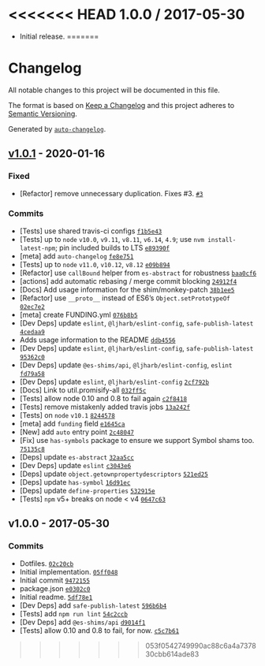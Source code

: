 <<<<<<< HEAD
1.0.0 / 2017-05-30
=================
  * Initial release.
=======
# Changelog

All notable changes to this project will be documented in this file.

The format is based on [Keep a Changelog](https://keepachangelog.com/en/1.0.0/)
and this project adheres to [Semantic Versioning](https://semver.org/spec/v2.0.0.html).

Generated by [`auto-changelog`](https://github.com/CookPete/auto-changelog).

## [v1.0.1](https://github.com/ljharb/util.promisify/compare/v1.0.0...v1.0.1) - 2020-01-16

### Fixed

- [Refactor] remove unnecessary duplication. Fixes #3. [`#3`](https://github.com/ljharb/util.promisify/issues/3)

### Commits

- [Tests] use shared travis-ci configs [`f1b5e43`](https://github.com/ljharb/util.promisify/commit/f1b5e43359e74a30f35bd10a33be765de73917c6)
- [Tests] up to `node` `v10.0`, `v9.11`, `v8.11`, `v6.14`, `4.9`; use `nvm install-latest-npm`; pin included builds to LTS [`e89390f`](https://github.com/ljharb/util.promisify/commit/e89390f498f7eb5111188fff5260cbb9f5216cd3)
- [meta] add `auto-changelog` [`fe8e751`](https://github.com/ljharb/util.promisify/commit/fe8e751819a1318d3c929b086c70308aed50715d)
- [Tests] up to `node` `v11.0`, `v10.12`, `v8.12` [`e09b894`](https://github.com/ljharb/util.promisify/commit/e09b894291aef2991e5c553f0b64968e03b58262)
- [Refactor] use `callBound` helper from `es-abstract` for robustness [`baa0cf6`](https://github.com/ljharb/util.promisify/commit/baa0cf697068573cbe650e01aa6774154dd3f454)
- [actions] add automatic rebasing / merge commit blocking [`24912f4`](https://github.com/ljharb/util.promisify/commit/24912f41b30d88b8984fb07307f737de6f576873)
- [Docs] Add usage information for the shim/monkey-patch [`38b1ee5`](https://github.com/ljharb/util.promisify/commit/38b1ee56b558019213a6fdc2553796e8cdaf773e)
- [Refactor] use `__proto__` instead of ES6’s `Object.setPrototypeOf` [`02ec7e2`](https://github.com/ljharb/util.promisify/commit/02ec7e241caf8848c1e141c801f98ed31325b59a)
- [meta] create FUNDING.yml [`076b8b5`](https://github.com/ljharb/util.promisify/commit/076b8b5d19783a0e4c932e41782846e431deeb7d)
- [Dev Deps] update `eslint`, `@ljharb/eslint-config`, `safe-publish-latest` [`4cedaa9`](https://github.com/ljharb/util.promisify/commit/4cedaa9c6b0a77a0416b69d480b3b806c00dec6e)
- Adds usage information to the README [`ddb4556`](https://github.com/ljharb/util.promisify/commit/ddb45562320ab8aea93dc0364640ea21ab68bfbb)
- [Dev Deps] update `eslint`, `@ljharb/eslint-config`, `safe-publish-latest` [`95362c0`](https://github.com/ljharb/util.promisify/commit/95362c0e93186a30ede6333430ddfa0606a769b4)
- [Dev Deps] update `@es-shims/api`, `@ljharb/eslint-config`, `eslint` [`fd79a58`](https://github.com/ljharb/util.promisify/commit/fd79a58573186c83d81777fa0b1ad293b2f475e3)
- [Dev Deps] update `eslint`, `@ljharb/eslint-config` [`2cf792b`](https://github.com/ljharb/util.promisify/commit/2cf792b9dcaab24b642ef1de8239ceb089fc5d38)
- [Docs] Link to util.promisify-all [`032ff5c`](https://github.com/ljharb/util.promisify/commit/032ff5c6ee2958a02f56c770337441c3a587b88c)
- [Tests] allow node 0.10 and 0.8 to fail again [`c2f8418`](https://github.com/ljharb/util.promisify/commit/c2f8418dfc36b83cd8a18b86a735c2936c6f5f9e)
- [Tests] remove mistakenly added travis jobs [`13a242f`](https://github.com/ljharb/util.promisify/commit/13a242fb33dcbd4e2872436f2e430e62526fb147)
- [Tests] on `node` `v10.1` [`8244578`](https://github.com/ljharb/util.promisify/commit/82445786197fd3e54aeffaa2fe0f1da38bcafec4)
- [meta] add `funding` field [`e1645ca`](https://github.com/ljharb/util.promisify/commit/e1645ca10648d1ae917e3f5ae954b37de338dc20)
- [New] add `auto` entry point [`2c48047`](https://github.com/ljharb/util.promisify/commit/2c480479d67646fb2bfb92a4e5d50ff14bcdca3c)
- [Fix] use `has-symbols` package to ensure we support Symbol shams too. [`75135c8`](https://github.com/ljharb/util.promisify/commit/75135c8a48ea4e1be1cfe7a95af11905818303e7)
- [Deps] update `es-abstract` [`32aa5cc`](https://github.com/ljharb/util.promisify/commit/32aa5ccd3ee7513edef99ed7d516d6c0f4901883)
- [Dev Deps] update `eslint` [`c3043e6`](https://github.com/ljharb/util.promisify/commit/c3043e6e562847102e9136479268777bc07e9b26)
- [Deps] update `object.getownpropertydescriptors` [`521ed25`](https://github.com/ljharb/util.promisify/commit/521ed25d40dc230b38ac3755036219fbaf94694c)
- [Deps] update `has-symbol` [`16d91ec`](https://github.com/ljharb/util.promisify/commit/16d91ecc0016c31e49b7c3da938c19132c243732)
- [Deps] update `define-properties` [`532915e`](https://github.com/ljharb/util.promisify/commit/532915ed58fe6f0edc3670837b510e09fb39b99a)
- [Tests] `npm` v5+ breaks on node &lt; v4 [`0647c63`](https://github.com/ljharb/util.promisify/commit/0647c63d932451c043c3e8f3b003c636057f035a)

## v1.0.0 - 2017-05-30

### Commits

- Dotfiles. [`02c20cb`](https://github.com/ljharb/util.promisify/commit/02c20cb4eb01cf656102f57f71635785114f1d09)
- Initial implementation. [`05ff048`](https://github.com/ljharb/util.promisify/commit/05ff0480448f019a85675ce81ecc4e9bdc099286)
- Initial commit [`9472155`](https://github.com/ljharb/util.promisify/commit/947215502491bb1b3238aa0ac5c67258e41db3a8)
- package.json [`e0302c0`](https://github.com/ljharb/util.promisify/commit/e0302c01e5e3b1dd78647303f9a4337b5bb63196)
- Initial readme. [`5df78e1`](https://github.com/ljharb/util.promisify/commit/5df78e16e89e8328c61d6bbac85409a36560fe3b)
- [Dev Deps] add `safe-publish-latest` [`596b6b4`](https://github.com/ljharb/util.promisify/commit/596b6b4fbce79dbaf5fff366454ab5b31d2eb993)
- [Tests] add `npm run lint` [`54c2ccb`](https://github.com/ljharb/util.promisify/commit/54c2ccb85db682fc293b30a0bfece76d0a5c7c60)
- [Dev Deps] add `@es-shims/api` [`d9014f1`](https://github.com/ljharb/util.promisify/commit/d9014f12add2fb3fe743647df614c69ed305a824)
- [Tests] allow 0.10 and 0.8 to fail, for now. [`c5c7b61`](https://github.com/ljharb/util.promisify/commit/c5c7b619b88878fc715d1768b48bd45378c9f807)
>>>>>>> 053f0542749990ac88c6a4a737830cbb614ade83
